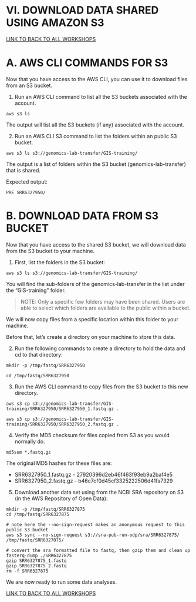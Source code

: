 # VI. DOWNLOAD DATA SHARED USING AMAZON S3

[LINK TO BACK TO ALL WORKSHOPS](./workshop.md)

# A. AWS CLI COMMANDS FOR S3
Now that you have access to the AWS CLI, you can use it to download files from an S3 bucket.

1. Run an AWS CLI command to list all the S3 buckets associated with the account.
```
aws s3 ls
```
The output will list all the S3 buckets (if any) associated with the account.

2. Run an AWS CLI S3 command to list the folders within an public S3 bucket.

```
aws s3 ls s3://genomics-lab-transfer/GIS-training/
```

The output is a list of folders within the S3 bucket (genomics-lab-transfer) that is shared.

Expected output:
```
PRE SRR6327950/
```

# B. DOWNLOAD DATA FROM S3 BUCKET
Now that you have access to the shared S3 bucket, we will download data from the S3 bucket to your machine.

1. First, list the folders in the S3 bucket:
```
aws s3 ls s3://genomics-lab-transfer/GIS-training/
```

You will find the sub-folders of the genomics-lab-transfer in the list under the “GIS-training” folder.

> NOTE: Only a specific few folders may have been shared. Users are able to select which folders are available to the public within a bucket.

We will now copy files from a specific location within this folder to your machine.

Before that, let’s create a directory on your machine to store this data.

2. Run the following commands to create a directory to hold the data and cd to that directory:
```
mkdir -p /tmp/fastq/SRR6327950
```
```
cd /tmp/fastq/SRR6327950
```
3. Run the AWS CLI command to copy files from the S3 bucket to this new directory.
```
aws s3 cp s3://genomics-lab-transfer/GIS-training/SRR6327950/SRR6327950_1.fastq.gz .
```
```
aws s3 cp s3://genomics-lab-transfer/GIS-training/SRR6327950/SRR6327950_2.fastq.gz .
```
4. Verify the MD5 checksum for files copied from S3 as you would normally do.
```
md5sum *.fastq.gz
```
The original MD5 hashes for these files are:

- SRR6327950_1.fastq.gz - 27920396d2eb46f463f93eb9a2baf4e5
- SRR6327950_2.fastq.gz - b46c7cf0d45cf3325222506d41fa7329

5. Download another data set using from the NCBI SRA repository on S3 (in the AWS Repository of Open Data):
```
mkdir -p /tmp/fastq/SRR6327875
cd /tmp/fastq/SRR6327875

# note here the --no-sign-request makes an anonymous request to this public S3 bucket
aws s3 sync --no-sign-request s3://sra-pub-run-odp/sra/SRR6327875/ /tmp/fastq/SRR6327875/

# convert the sra formatted file to fastq, then gzip them and clean up
fasterq-dump ./SRR6327875
gzip SRR6327875_1.fastq
gzip SRR6327875_2.fastq
rm -f SRR6327875
```
We are now ready to run some data analyses.

[LINK TO BACK TO ALL WORKSHOPS](./workshop.md)